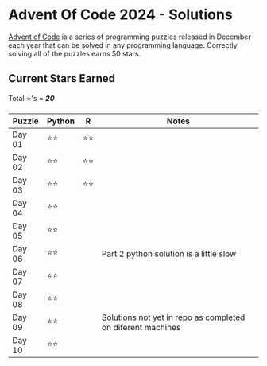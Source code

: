 # Advent Of Code 2024 - Solutions
[Advent of Code](https://adventofcode.com/) is a series of programming puzzles released in December each year that can be solved in any programming language. Correctly solving all of the puzzles earns 50 stars.

## Current Stars Earned
Total :star:'s = ***20***

| Puzzle | Python | R | Notes |
|--------|--------|---|-------|
| Day 01 | :star::star: | :star::star: |  |
| Day 02 | :star::star: | :star::star: |  |
| Day 03 | :star::star: | :star::star: |  |
| Day 04 | :star::star: |  |  |
| Day 05 | :star::star: |  |  |
| Day 06 | :star::star: |  | Part 2 python solution is a little slow |
| Day 07 | :star::star: |  |  |
| Day 08 | :star::star: |  |  |
| Day 09 | :star::star: |  | Solutions not yet in repo as completed on diferent machines |
| Day 10 | :star::star: |  |  |
